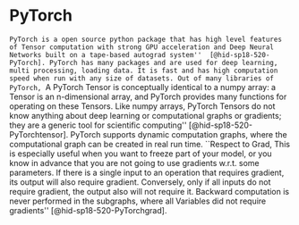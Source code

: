 PyTorch
=======

``PyTorch is a open source python package that has high level features of
Tensor computation with strong GPU acceleration and Deep Neural Networks
built on a tape-based autograd system''  [@hid-sp18-520-PyTorch]. PyTorch
has many packages and are used for deep learning, multi processing,
loading data. It is fast and has high computation speed when run with
any size of datasets. Out of many libraries of PyTorch, ``A PyTorch
Tensor is conceptually identical to a numpy array: a Tensor is an
n-dimensional array, and PyTorch provides many functions for operating
on these Tensors. Like numpy arrays, PyTorch Tensors do not know
anything about deep learning or computational graphs or gradients; they
are a generic tool for scientific
computing'' [@hid-sp18-520-PyTorchtensor]. PyTorch supports dynamic
computation graphs, where the computational graph can be created in real
run time. ``Respect to Grad, This is especially useful when you want to
freeze part of your model, or you know in advance that you are not going
to use gradients w.r.t. some parameters. If there is a single input to
an operation that requires gradient, its output will also require
gradient. Conversely, only if all inputs do not require gradient, the
output also will not require it. Backward computation is never performed
in the subgraphs, where all Variables did not require
gradients'' [@hid-sp18-520-PyTorchgrad].
